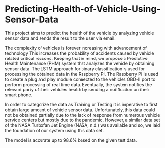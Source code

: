 # Predicting-Health-of-Vehicle-Using-Sensor-Data
This project aims to predict the health of the vehicle by analyzing vehicle sensor data and sends the result to the user via email.

The complexity of vehicles is forever increasing with advancement of technology This increases the probability of accidents caused by vehicle related critical reasons. Keeping that in mind, we propose a Predictive Health Maintenance (PHM) system that analyzes the vehicle by obtaining sensor data. The LSTM approach for binary classification is used for processing the obtained data in the Raspberry Pi. The Raspberry Pi is used to create a plug and play module connected to the vehicles OBD-II port to perform processing of real time data. Eventually, the system notifies the relevant party of their vehicles health by sending a notification on their smart phone. 

In order to categorize the data as Training or Testing it is imperative to first obtain large amount of vehicle sensor data. Unfortunately, this data could not be obtained partially due to the lack of response from numerous vehicle service centers but mostly due to the pandemic. However, a similar data set of the NASA Turbofan Jet Engine (NASA, n.d.) was available and so, we laid the foundation of our system using this data set.

The model is accurate up to 98.6% based on the given test data.
